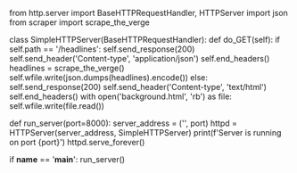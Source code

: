 from http.server import BaseHTTPRequestHandler, HTTPServer
import json
from scraper import scrape_the_verge

class SimpleHTTPServer(BaseHTTPRequestHandler):
    def do_GET(self):
        if self.path == '/headlines':
            self.send_response(200)
            self.send_header('Content-type', 'application/json')
            self.end_headers()
            headlines = scrape_the_verge()
            self.wfile.write(json.dumps(headlines).encode())
        else:
            self.send_response(200)
            self.send_header('Content-type', 'text/html')
            self.end_headers()
            with open('background.html', 'rb') as file:
                self.wfile.write(file.read())

def run_server(port=8000):
    server_address = ('', port)
    httpd = HTTPServer(server_address, SimpleHTTPServer)
    print(f'Server is running on port {port}')
    httpd.serve_forever()

if __name__ == '__main__':
    run_server()
